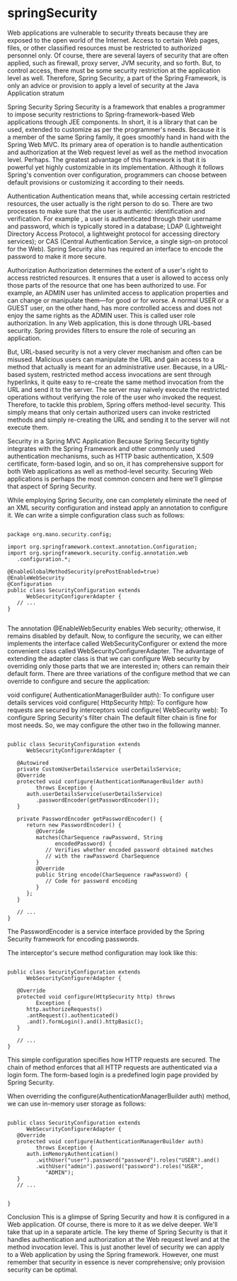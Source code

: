 # springSecurity
Web applications are vulnerable to security threats because they are exposed to the open world of the Internet. Access to certain Web pages, files, or other classified resources must be restricted to authorized personnel only. Of course, there are several layers of security that are often applied, such as firewall, proxy server, JVM security, and so forth. But, to control access, there must be some security restriction at the application level as well. Therefore, Spring Security, a part of the Spring Framework, is only an advice or provision to apply a level of security at the Java Application stratum

Spring Security
Spring Security is a framework that enables a programmer to impose security restrictions to Spring-framework–based Web applications 
through JEE components. In short,
it is a library that can be used, 
extended to customize as per the programmer's needs. 
Because it is a member of the same Spring family, 
it goes smoothly hand in hand with the Spring Web MVC. 
Its primary area of operation is to handle authentication and authorization at the Web request level as well as the method invocation level. 
Perhaps. The greatest advantage of this framework is that it is powerful yet highly customizable in its implementation.
Although it follows Spring's convention over configuration,
programmers can choose between default provisions or customizing it according to their needs.

Authentication
Authentication means that, while accessing certain restricted resources,
the user actually is the right person to do so. 
There are two processes to make sure that the user is authentic: identification and verification. 
For example
, a user is authenticated through their username and password,
which is typically stored in a database; LDAP (Lightweight Directory Access Protocol,
a lightweight protocol for accessing directory services); or CAS (Central Authentication Service, 
a single sign-on protocol for the Web).
Spring Security also has required an interface to encode the password to make it more secure.

Authorization
Authorization determines the extent of a user's right to access restricted resources.
It ensures that a user is allowed to access only those parts of the resource that one has been authorized to use.
For example, 
an ADMIN user has unlimited access to application properties and can change or manipulate them—for good or for worse. 
A normal USER or a GUEST user, on the other hand, 
has more controlled access and does not enjoy the same rights as the ADMIN user.
This is called user role authorization. 
In any Web application, this is done through URL-based security. 
Spring provides filters to ensure the role of securing an application.

But, URL-based security is not a very clever mechanism and often can be misused.
Malicious users can manipulate the URL and gain access to a method that actually is meant for an administrative user. 
Because, in a URL-based system, 
restricted method access invocations are sent through hyperlinks, it quite easy to re-create the same method invocation from the URL and send it to the server. The server may naively execute the restricted operations without verifying the role of the user who invoked the request. Therefore, to tackle this problem, Spring offers method-level security. This simply means that only certain authorized users can invoke restricted methods and simply re-creating the URL and sending it to the server will not execute them.


Security in a Spring MVC Application
Because Spring Security tightly integrates with the Spring Framework and other commonly used authentication mechanisms, such as HTTP basic authentication, X.509 certificate, form-based login, and so on, it has comprehensive support for both Web applications as well as method-level security. Securing Web applications is perhaps the most common concern and here we'll glimpse that aspect of Spring Security.

While employing Spring Security, one can completely eliminate the need of an XML security configuration and instead apply an annotation to configure it. We can write a simple configuration class such as follows:
```

package org.mano.security.config;

import org.springframework.context.annotation.Configuration;
import org.springframework.security.config.annotation.web
   .configuration.*;

@EnableGlobalMethodSecurity(prePostEnabled=true)
@EnableWebSecurity
@Configuration
public class SecurityConfiguration extends
      WebSecurityConfigurerAdapter {
   // ...
}


```
The annotation @EnableWebSecurity enables Web security; otherwise, it remains disabled by default. Now, to configure the security, we can either implements the interface called WebSecurityConfigurer or extend the more convenient class called WebSecurityConfigurerAdapter. The advantage of extending the adapter class is that we can configure Web security by overriding only those parts that we are interested in; others can remain their default form. There are three variations of the configure method that we can override to configure and secure the application:

void configure( AuthenticationManagerBuilder auth): To configure user details services
void configure( HttpSecurity http): To configure how requests are secured by interceptors
void configure( WebSecurity web): To configure Spring Security's filter chain
The default filter chain is fine for most needs. So, we may configure the other two in the following manner.


```

public class SecurityConfiguration extends
      WebSecurityConfigurerAdapter {

   @Autowired
   private CustomUserDetailsService userDetailsService;
   @Override
   protected void configure(AuthenticationManagerBuilder auth)
         throws Exception {
      auth.userDetailsService(userDetailsService)
         .passwordEncoder(getPasswordEncoder());
   }

   private PasswordEncoder getPasswordEncoder() {
      return new PasswordEncoder() {
         @Override
         matches(CharSequence rawPassword, String
               encodedPassword) {
            // Verifies whether encoded password obtained matches
            // with the rawPassword CharSequence
         }
         @Override
         public String encode(CharSequence rawPassword) {
            // Code for password encoding
         }
      };
   }

   // ...
}
```


The PasswordEncoder is a service interface provided by the Spring Security framework for encoding passwords.

The interceptor's secure method configuration may look like this:
```

public class SecurityConfiguration extends
      WebSecurityConfigurerAdapter {

   @Override
   protected void configure(HttpSecurity http) throws
         Exception {
      http.authorizeRequests()
      .antRequest().authenticated()
      .and().formLogin().and().httpBasic();
   }

   // ...
}
```

This simple configuration specifies how HTTP requests are secured. The chain of method enforces that all HTTP requests are authenticated via a login form. The form-based login is a predefined login page provided by Spring Security.

When overriding the configure(AuthenticationManagerBuilder auth) method, we can use in-memory user storage as follows:


```

public class SecurityConfiguration extends
      WebSecurityConfigurerAdapter {
   @Override
   protected void configure(AuthenticationManagerBuilder auth)
         throws Exception {
      auth.inMemoryAuthentication()
         .withUser("user").password("password").roles("USER").and()
         .withUser("admin").password("password").roles("USER",
            "ADMIN");
   }
   // ...
   
   
}
```


Conclusion
This is a glimpse of Spring Security and how it is configured in a Web application. Of course, there is more to it as we delve deeper. We'll take that up in a separate article. The key theme of Spring Security is that it handles authentication and authorization at the Web request level and at the method invocation level. This is just another level of security we can apply to a Web application by using the Spring framework. However, one must remember that security in essence is never comprehensive; only provision security can be optimal.

